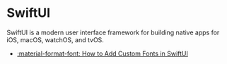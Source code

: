 # SwiftUI

SwiftUI is a modern user interface framework for building native apps for iOS, macOS, watchOS, and tvOS.

<div class="grid cards" markdown>

- [:material-format-font: How to Add Custom Fonts in SwiftUI](continued-learning/how-to-add-custom-fonts-in-swiftui.md)

</div>
